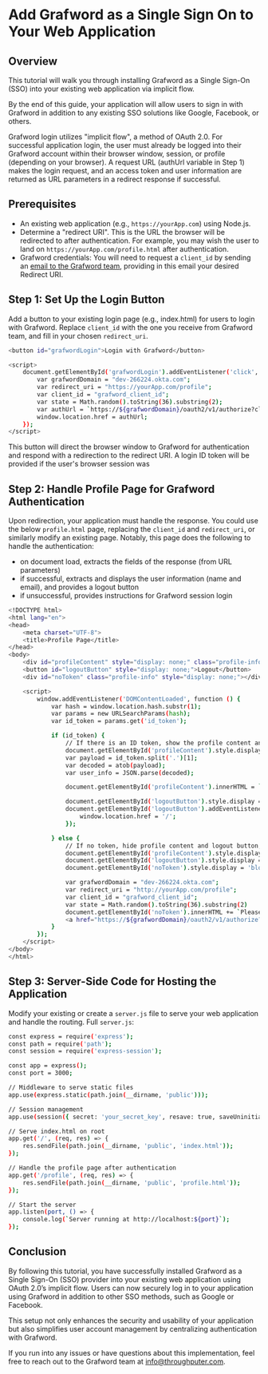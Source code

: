 # Add Grafword as a Single Sign On to Your Web Application

## Overview

This tutorial will walk you through installing Grafword as a Single Sign-On (SSO) into your existing web application via implicit flow. 

By the end of this guide, your application will allow users to sign in with Grafword in addition to any existing SSO solutions like Google, Facebook, or others.

Grafword login utilizes "implicit flow", a method of OAuth 2.0. For successful application login, the user must already be logged into their Grafword account within
their browser window, session, or profile (depending on your browser).
A request URL (authUrl variable in Step 1) makes the login request, and an access token and user information are returned as URL parameters in a redirect response
if successful.

## Prerequisites
- An existing web application (e.g., `https://yourApp.com`) using Node.js.
- Determine a "redirect URI". This is the URL the browser will be redirected to after authentication.
  For example, you may wish the user to land on `https://yourApp.com/profile.html` after authentication.
- Grafword credentials: You will need to request a `client_id` by sending an <a href="mailto:info@throughputer.com?subject=Client%20ID%20Request&body=I%20wish%20to%20request%20a%20client_id%20as%20per%20https://github.com/throughputer/grafword-sso-for-existing-apps.%0A%0AThe%20associated%20redirect%20URI%20should%20be%3A%20https%3A%2F%2F%3Cmy-domain%3E%2F%3Credirect-path%3E
" target="_blank" rel=noopener noreferrer>email to the Grafword team</a>, providing in this email your desired Redirect URI.

## Step 1: Set Up the Login Button
Add a button to your existing login page (e.g., index.html) for users to login with Grafword. Replace `client_id` with the one you receive from Grafword team, and fill in your chosen `redirect_uri`.

```bash
<button id="grafwordLogin">Login with Grafword</button>

<script>
    document.getElementById('grafwordLogin').addEventListener('click', function () {
        var grafwordDomain = "dev-266224.okta.com";
        var redirect_uri = "https://yourApp.com/profile";
        var client_id = "grafword_client_id";
        var state = Math.random().toString(36).substring(2);
        var authUrl = `https://${grafwordDomain}/oauth2/v1/authorize?client_id=${client_id}&redirect_uri=${encodeURIComponent(redirect_uri)}&response_type=id_token%20token&scope=openid%20profile%20email&nonce=your_nonce&state=${state}`;
        window.location.href = authUrl;
    });
</script>
```
This button will direct the browser window to Grafword for authentication and respond with a redirection to the redirect URI. A login ID token will be provided if the user's browser session was 

## Step 2: Handle Profile Page for Grafword Authentication
Upon redirection, your application must handle the response. You could use the below `profile.html` page, replacing the `client_id` and `redirect_uri`, or similarly modify an existing page. Notably, this page does the following to handle the authentication:

  - on document load, extracts the fields of the response (from URL parameters)
  - if successful, extracts and displays the user information (name and email), and provides a logout button
  - if unsuccessful, provides instructions for Grafword session login

```bash
<!DOCTYPE html>
<html lang="en">
<head>
    <meta charset="UTF-8">
    <title>Profile Page</title>
</head>
<body>
    <div id="profileContent" style="display: none;" class="profile-info"></div>
    <button id="logoutButton" style="display: none;">Logout</button>
    <div id="noToken" class="profile-info" style="display: none;"></div>

    <script>
        window.addEventListener('DOMContentLoaded', function () {
            var hash = window.location.hash.substr(1);
            var params = new URLSearchParams(hash);
            var id_token = params.get('id_token');

            if (id_token) {
                // If there is an ID token, show the profile content and logout button
                document.getElementById('profileContent').style.display = 'block';
                var payload = id_token.split('.')[1];
                var decoded = atob(payload);
                var user_info = JSON.parse(decoded);

                document.getElementById('profileContent').innerHTML = `<p>Name: ${user_info.name}</p><p>Email: ${user_info.email}</p>`;

                document.getElementById('logoutButton').style.display = 'inline-block';
                document.getElementById('logoutButton').addEventListener('click', function () {
                    window.location.href = '/';
                });

            } else {
                // If no token, hide profile content and logout button, show noToken message
                document.getElementById('profileContent').style.display = 'none';  // Hide profile content
                document.getElementById('logoutButton').style.display = 'none';    // Hide logout button
                document.getElementById('noToken').style.display = 'block';        // Show the noToken message

                var grafwordDomain = "dev-266224.okta.com";
                var redirect_uri = "http://yourApp.com/profile";
                var client_id = "grafword_client_id";
                var state = Math.random().toString(36).substring(2)
                document.getElementById('noToken').innerHTML += `Please first login at <a href="https://login.grafword.com" target="_blank"> grafword</a>. Then
                <a href="https://${grafwordDomain}/oauth2/v1/authorize?client_id=${client_id}&redirect_uri=${encodeURIComponent(redirect_uri)}&response_type=id_token%20token&scope=openid%20profile%20email&prompt=none&nonce=n-0S6_WzA2Mj&state=${state}">continue to your profile page</a>.`;
            }
        });
    </script>
</body>
</html>

```

## Step 3: Server-Side Code for Hosting the Application
Modify your existing or create a `server.js` file to serve your web application and handle the routing. Full `server.js`:
```bash
const express = require('express');
const path = require('path');
const session = require('express-session');

const app = express();
const port = 3000;

// Middleware to serve static files
app.use(express.static(path.join(__dirname, 'public')));

// Session management
app.use(session({ secret: 'your_secret_key', resave: true, saveUninitialized: true }));

// Serve index.html on root
app.get('/', (req, res) => {
    res.sendFile(path.join(__dirname, 'public', 'index.html'));
});

// Handle the profile page after authentication
app.get('/profile', (req, res) => {
    res.sendFile(path.join(__dirname, 'public', 'profile.html'));
});

// Start the server
app.listen(port, () => {
    console.log(`Server running at http://localhost:${port}`);
});
```

## Conclusion
By following this tutorial, you have successfully installed Grafword as a Single Sign-On (SSO) provider into your existing web application using OAuth 2.0’s implicit flow. Users can now securely log in to your application using Grafword in addition to other SSO methods, such as Google or Facebook.

This setup not only enhances the security and usability of your application but also simplifies user account management by centralizing authentication with Grafword.

If you run into any issues or have questions about this implementation, feel free to reach out to the Grafword team at info@throughputer.com. 
